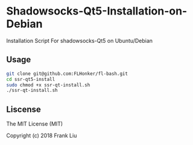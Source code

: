 # Shadowsocks-Qt5-Installation-on-Debian
Installation Script For shadowsocks-Qt5 on Ubuntu/Debian

## Usage
``` bash
git clone git@github.com:FLHonker/fl-bash.git
cd ssr-qt5-install
sudo chmod +x ssr-qt-install.sh
./ssr-qt-install.sh
```

## Liscense

The MIT License (MIT)

Copyright (c) 2018 Frank Liu

